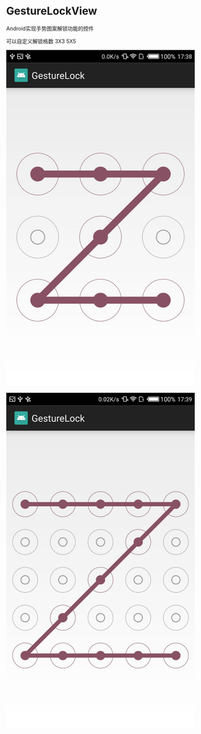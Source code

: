 # GestureLockView
Android实现手势图案解锁功能的控件

可以自定义解锁格数 3X3 5X5

![image](https://github.com/luweibin3118/GestureLockView/blob/master/app/Screenshot_20171220-173900.jpg)

![image](https://github.com/luweibin3118/GestureLockView/blob/master/app/Screenshot_20171220-173931.jpg)

